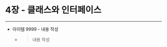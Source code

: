 4장 - 클래스와 인터페이스
============================================================================
----------------------------------------------------------------------------

- 아이템 9999 - 내용 작성
  - > 내용 작성
